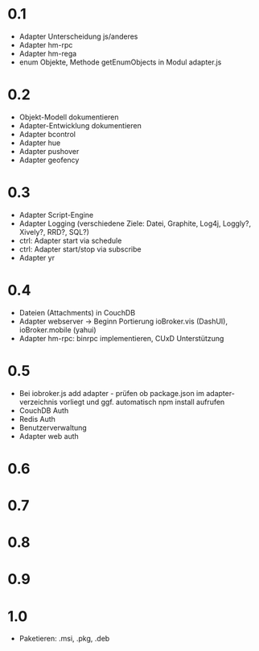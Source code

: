 # 0.1

* Adapter Unterscheidung js/anderes
* Adapter hm-rpc
* Adapter hm-rega
* enum Objekte, Methode getEnumObjects in Modul adapter.js

# 0.2

* Objekt-Modell dokumentieren
* Adapter-Entwicklung dokumentieren
* Adapter bcontrol
* Adapter hue
* Adapter pushover
* Adapter geofency


# 0.3

* Adapter Script-Engine
* Adapter Logging (verschiedene Ziele: Datei, Graphite, Log4j, Loggly?, Xively?, RRD?, SQL?)
* ctrl: Adapter start via schedule
* ctrl: Adapter start/stop via subscribe
* Adapter yr

# 0.4

* Dateien (Attachments) in CouchDB
* Adapter webserver -> Beginn Portierung ioBroker.vis (DashUI), ioBroker.mobile (yahui)
* Adapter hm-rpc: binrpc implementieren, CUxD Unterstützung

# 0.5

* Bei iobroker.js add adapter - prüfen ob package.json im adapter-verzeichnis vorliegt und ggf. automatisch npm install aufrufen
* CouchDB Auth
* Redis Auth
* Benutzerverwaltung
* Adapter web auth


# 0.6


# 0.7


# 0.8


# 0.9


# 1.0

* Paketieren: .msi, .pkg, .deb